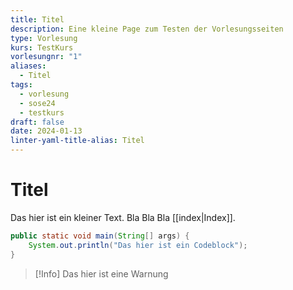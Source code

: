 ```yaml
---
title: Titel
description: Eine kleine Page zum Testen der Vorlesungsseiten
type: Vorlesung
kurs: TestKurs
vorlesungnr: "1"
aliases:
  - Titel
tags:
  - vorlesung
  - sose24
  - testkurs
draft: false
date: 2024-01-13
linter-yaml-title-alias: Titel
---
```


# Titel

Das hier ist ein kleiner Text. Bla Bla Bla [[index|Index]].

```java
public static void main(String[] args) {
	System.out.println("Das hier ist ein Codeblock");
}
```

> [!Info]
> Das hier ist eine Warnung

